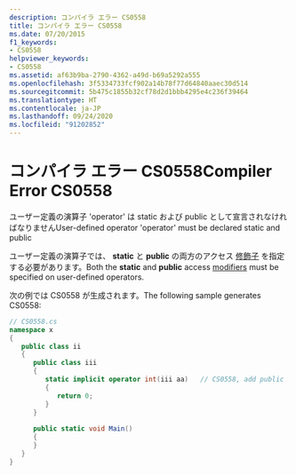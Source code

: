```yaml
---
description: コンパイラ エラー CS0558
title: コンパイラ エラー CS0558
ms.date: 07/20/2015
f1_keywords:
- CS0558
helpviewer_keywords:
- CS0558
ms.assetid: af63b9ba-2790-4362-a49d-b69a5292a555
ms.openlocfilehash: 3f5334733fcf902a14b78f77d64840aaec30d514
ms.sourcegitcommit: 5b475c1855b32cf78d2d1bbb4295e4c236f39464
ms.translationtype: HT
ms.contentlocale: ja-JP
ms.lasthandoff: 09/24/2020
ms.locfileid: "91202852"
---
```

# <a name="compiler-error-cs0558"></a><span data-ttu-id="4b753-103">コンパイラ エラー CS0558</span><span class="sxs-lookup"><span data-stu-id="4b753-103">Compiler Error CS0558</span></span>

<span data-ttu-id="4b753-104">ユーザー定義の演算子 'operator' は static および public として宣言されなければなりません</span><span class="sxs-lookup"><span data-stu-id="4b753-104">User-defined operator 'operator' must be declared static and public</span></span>  
  
 <span data-ttu-id="4b753-105">ユーザー定義の演算子では、 **static** と **public** の両方のアクセス [修飾子](../language-reference/keywords/index.md) を指定する必要があります。</span><span class="sxs-lookup"><span data-stu-id="4b753-105">Both the **static** and **public** access [modifiers](../language-reference/keywords/index.md) must be specified on user-defined operators.</span></span>  
  
 <span data-ttu-id="4b753-106">次の例では CS0558 が生成されます。</span><span class="sxs-lookup"><span data-stu-id="4b753-106">The following sample generates CS0558:</span></span>  
  
```csharp  
// CS0558.cs  
namespace x  
{  
   public class ii  
   {  
      public class iii  
      {  
         static implicit operator int(iii aa)   // CS0558, add public  
         {  
            return 0;  
         }  
      }  
  
      public static void Main()  
      {  
      }  
   }  
}  
```
